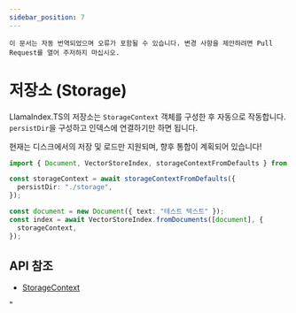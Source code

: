 ```yaml
---
sidebar_position: 7
---
```


`이 문서는 자동 번역되었으며 오류가 포함될 수 있습니다. 변경 사항을 제안하려면 Pull Request를 열어 주저하지 마십시오.`

# 저장소 (Storage)

LlamaIndex.TS의 저장소는 `StorageContext` 객체를 구성한 후 자동으로 작동합니다. `persistDir`을 구성하고 인덱스에 연결하기만 하면 됩니다.

현재는 디스크에서의 저장 및 로드만 지원되며, 향후 통합이 계획되어 있습니다!

```typescript
import { Document, VectorStoreIndex, storageContextFromDefaults } from "./src";

const storageContext = await storageContextFromDefaults({
  persistDir: "./storage",
});

const document = new Document({ text: "테스트 텍스트" });
const index = await VectorStoreIndex.fromDocuments([document], {
  storageContext,
});
```

## API 참조

- [StorageContext](../../api/interfaces/StorageContext.md)

"
